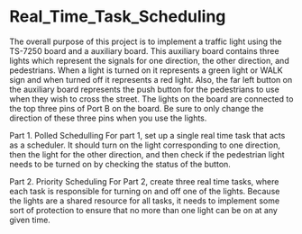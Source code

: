 # Real_Time_Task_Scheduling
The overall purpose of this project is to implement a traffic light using the TS-7250 board and a auxiliary board. This auxiliary board contains three lights which represent the signals for one direction, the other direction, and pedestrians. When a light is turned on it represents a green light or WALK sign and when turned off it represents a red light. Also, the far left button on the auxiliary board represents the push button for the pedestrians to use when they wish to cross the street. The lights on the board are connected to the top three pins of Port B on the board. Be sure to only change the direction of these three pins when you use the lights.

Part 1. Polled Schedulling
For part 1, set up a single real time task that acts as a scheduler. It should turn on the light corresponding to one direction, then the light for the other direction, and then check if the pedestrian light needs to be turned on by checking the status of the button.

Part 2. Priority Scheduling
For Part 2, create three real time tasks, where each task is responsible for turning on and off one of the lights. Because the lights are a shared resource for all tasks, it needs to implement some sort of protection to ensure that no more than one light can be on at any given time.
